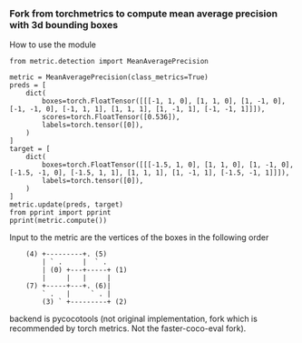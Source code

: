 ### Fork from torchmetrics to compute mean average precision with 3d bounding boxes

How to use the module
```
from metric.detection import MeanAveragePrecision

metric = MeanAveragePrecision(class_metrics=True)
preds = [
    dict(
        boxes=torch.FloatTensor([[[-1, 1, 0], [1, 1, 0], [1, -1, 0], [-1, -1, 0], [-1, 1, 1], [1, 1, 1], [1, -1, 1], [-1, -1, 1]]]),
        scores=torch.FloatTensor([0.536]),
        labels=torch.tensor([0]),
    )
]
target = [
    dict(
        boxes=torch.FloatTensor([[[-1.5, 1, 0], [1, 1, 0], [1, -1, 0], [-1.5, -1, 0], [-1.5, 1, 1], [1, 1, 1], [1, -1, 1], [-1.5, -1, 1]]]),
        labels=torch.tensor([0]),
    )
]
metric.update(preds, target)
from pprint import pprint
pprint(metric.compute())
```

Input to the metric are the vertices of the boxes in the following order

        (4) +---------+. (5)
            | ` .     |  ` .
            | (0) +---+-----+ (1)
            |     |   |     |
        (7) +-----+---+. (6)|
            ` .   |     ` . |
            (3) ` +---------+ (2)

backend is pycocotools (not original implementation, fork which is recommended by torch metrics. Not the faster-coco-eval fork).